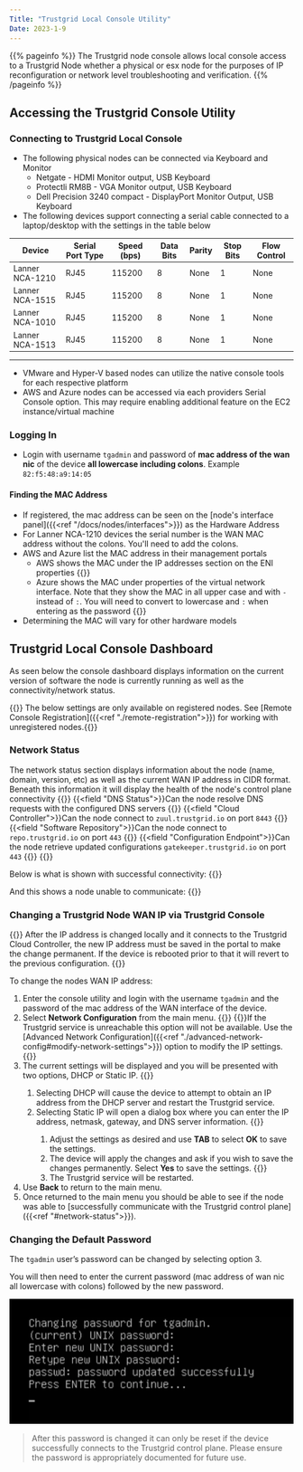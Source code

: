 ```yaml
---
Title: "Trustgrid Local Console Utility"
Date: 2023-1-9
---
```


{{% pageinfo %}}
The Trustgrid node console allows local console access to a Trustgrid Node whether a physical or esx node for the purposes of IP reconfiguration or network level troubleshooting and verification. 
{{% /pageinfo %}}

## Accessing the Trustgrid Console Utility

### Connecting to Trustgrid Local Console
- The following physical nodes can be connected via Keyboard and Monitor
    - Netgate - HDMI Monitor output, USB Keyboard
    - Protectli RM8B - VGA Monitor output, USB Keyboard
    - Dell Precision 3240 compact - DisplayPort Monitor Output, USB Keyboard
- The following devices support connecting  a serial cable connected to a laptop/desktop with the settings in the table below



| Device | Serial Port Type | Speed (bps) | Data Bits | Parity | Stop Bits | Flow Control |
|--------|------------------|-------------|-----------|--------|-----------|--------------|
| Lanner NCA-1210 | RJ45 | 115200 | 8 | None | 1 | None |
| Lanner NCA-1515 | RJ45 | 115200 | 8 | None | 1 | None |
| Lanner NCA-1010 | RJ45 | 115200 | 8 | None | 1 | None |
| Lanner NCA-1513 | RJ45 | 115200 | 8 | None | 1 | None |
---
 - VMware and Hyper-V based nodes can utilize the native console tools for each respective platform
 - AWS and Azure nodes can be accessed via each providers Serial Console option. This may require enabling additional feature on the EC2 instance/virtual machine

### Logging In
- Login with username `tgadmin` and password of **mac address of the wan nic** of the device **all lowercase including colons**. Example `82:f5:48:a9:14:05`

#### Finding the MAC Address
- If registered, the mac address can be seen on the [node's interface panel]({{<ref "/docs/nodes/interfaces">}}) as the Hardware Address
- For Lanner NCA-1210 devices the serial number is the WAN MAC address without the colons. You'll need to add the colons.
- AWS and Azure list the MAC address in their management portals
    - AWS shows the MAC under the IP addresses section on the ENI properties {{<tgimg src="aws-eni-mac.png" width="50%">}}
    - Azure shows the MAC under properties of the virtual network interface. Note that they show the MAC in all upper case and with `-` instead of `:`. You will need to convert to lowercase and `:` when entering as the password {{<tgimg src="azure-mac.png" width="50%">}}
- Determining the MAC will vary for other hardware models

## Trustgrid Local Console Dashboard
As seen below the console dashboard displays information on the current version of software the node is currently running as well as the connectivity/network status. 

{{<alert color="info">}} The below settings are only available on registered nodes. See [Remote Console Registration]({{<ref "./remote-registration">}}) for working with unregistered nodes.{{</alert>}}

### Network Status
The network status section displays information about the node (name, domain, version, etc) as well as the current WAN IP address in CIDR format. Beneath this information it will display the health of the node's control plane connectivity
{{<fields>}}
{{<field "DNS Status">}}Can the node resolve DNS requests with the configured DNS servers {{</field>}}
{{<field "Cloud Controller">}}Can the node connect to `zuul.trustgrid.io` on port `8443` {{</field>}}
{{<field "Software Repository">}}Can the node connect to `repo.trustgrid.io` on port `443` {{</field>}}
{{<field "Configuration Endpoint">}}Can the node retrieve updated configurations `gatekeeper.trustgrid.io` on port `443` {{</field>}}
{{</fields>}}

Below is what is shown with successful connectivity:
{{<tgimg src="net-status-healthy.png" caption="Connectivity all control plane services" width="50%">}}

And this shows a node unable to communicate:
{{<tgimg src="net-status-unhealthy.png" caption="Failed connectivity to control plane services" width="50%">}}

### Changing a Trustgrid Node WAN IP via Trustgrid Console
{{<alert color="warning">}} After the IP address is changed locally and it connects to the Trustgrid Cloud Controller, the new IP address must be saved in the portal to make the change permanent. If the device is rebooted prior to that it will revert to the previous configuration. {{</alert>}}

To change the nodes WAN IP address:

1. Enter the console utility and login with the username `tgadmin` and the password of the mac address of the WAN interface of the device.
1. Select **Network Configuration** from the main menu. {{<tgimg src="net-cfg-menu.png" width="80%">}} {{<alert color="info">}}If the Trustgrid service is unreachable this option will not be available. Use the [Advanced Network Configuration]({{<ref "./advanced-network-config#modify-network-settings">}}) option to modify the IP settings. {{</alert>}}
1. The current settings will be displayed and you will be presented with two options, DHCP or Static IP. {{<tgimg src="net-cfg-options.png" width="80%">}}
    1. Selecting DHCP will cause the device to attempt to obtain an IP address from the DHCP server and restart the Trustgrid service.
    1. Selecting Static IP will open a dialog box where you can enter the IP address, netmask, gateway, and DNS server information. {{<tgimg src="net-cfg-edit.png" width="80%">}}
        1. Adjust the settings as desired and use **TAB** to select **OK** to save the settings.
        1. The device will apply the changes and ask if you wish to save the changes permanently. Select **Yes** to save the settings. {{<tgimg src="net-cfg-save.png" width="80%">}}
        1. The Trustgrid service will be restarted.
1. Use **Back** to return to the main menu.       
1. Once returned to the main menu you should be able to see if the node was able to [successfully communicate with the Trustgrid control plane]({{<ref "#network-status">}}).


### Changing the Default Password
The `tgadmin` user’s password can be changed by selecting option 3.

You will then need to enter the current password (mac address of wan nic all lowercase with colons) followed by the new password. 

![img](password-thing.png)

> After this password is changed it can only be reset if the device successfully connects to the Trustgrid control plane. Please ensure the password is appropriately documented for future use.



